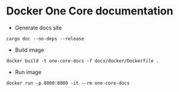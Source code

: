 # Docker One Core documentation


* Generate docs site
```shell
cargo doc --no-deps --release
```

* Build image
```shell
docker build -t one-core-docs -f docs/docker/Dockerfile .
```

* Run image
```shell
docker run -p 8000:8000 -it --rm one-core-docs
```
